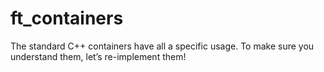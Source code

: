 # ft_containers

The standard C++ containers have all a specific usage.
To make sure you understand them, let’s re-implement them!
